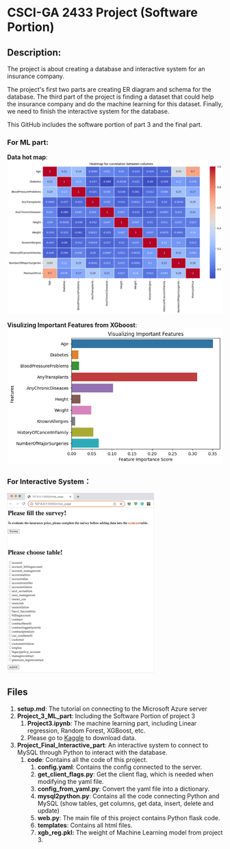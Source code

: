 # CSCI-GA 2433 Project (Software Portion)

## Description:
The project is about creating a database and interactive system for an insurance company. 

The project's first two parts are creating ER diagram and schema for the database. The third part of the project is finding a dataset that could help the insurance company and do the machine learning for this dataset. Finally, we need to finish the interactive system for the database.

This GitHub includes the software portion of part 3 and the final part.

### For ML part:
**Data hot map**:
![Image text](images/data_hotmap.png)

**Visulizing Important Features from XGboost**:
![Image text](images/model_xgboost.png)

### For Interactive System：
![image](https://github.com/JinqianPan/2433Project/blob/main/GIF/Survey.gif)

## Files
1. **setup.md**: The tutorial on connecting to the Microsoft Azure server
2. **Project_3_ML_part**: Including the Software Portion of project 3
    1. **Project3.ipynb**: The machine learning part, including Linear regression, Random Forest, XGBoost, etc.
    2. Please go to [Kaggle](https://www.kaggle.com/datasets/tejashvi14/medical-insurance-premium-prediction) to download data.
3. **Project_Final_Interactive_part**: An interactive system to connect to MySQL through Python to interact with the database.
    1. **code**: Contains all the code of this project.
        1) **config.yaml**: Contains the config connected to the server.
        2) **get_client_flags.py**: Get the client flag, which is needed when modifying the yaml file.
        3) **config_from_yaml.py**: Convert the yaml file into a dictionary.
        4) **mysql2python.py**: Contains all the code connecting Python and MySQL (show tables, get columns, get data, insert, delete and update)
        5) **web.py**: The main file of this project contains Python flask code.
        6) **templates**: Contains all html files.
        7) **xgb_reg.pkl:** The weight of Machine Learning model from project 3.